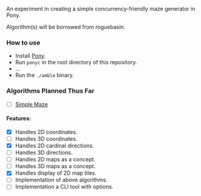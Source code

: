 An experiment in creating a simple concurrency-friendly maze generator in Pony.

Algorithm(s) will be borrowed from roguebasin.

### How to use
* Install [Pony](https://github.com/ponylang/ponyc/blob/master/README.md#installation).
* Run `ponyc` in the root directory of this repository.
* ...
* Run the `./amble` binary.

### Algorithms Planned Thus Far
* [ ] [Simple Maze](http://www.roguebasin.com/index.php?title=Simple_maze#Maze_Generator_in_Javascript)

#### Features:

* [X] Handles 2D coordinates.
* [ ] Handles 3D coordinates.
* [X] Handles 2D cardinal directions.
* [ ] Handles 3D directions.
* [ ] Handles 2D maps as a concept.
* [ ] Handles 3D maps as a concept.
* [X] Handles display of 2D map tiles.
* [ ] Implementation of above algorithms.
* [ ] Implementation a CLI tool with options.